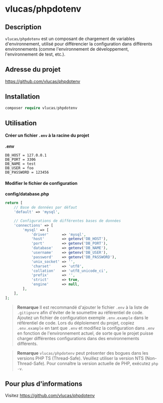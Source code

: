 # vlucas/phpdotenv

## Description
`vlucas/phpdotenv` est un composant de chargement de variables d'environnement, utilisé pour différencier la configuration dans différents environnements (comme l'environnement de développement, l'environnement de test, etc.).

## Adresse du projet
https://github.com/vlucas/phpdotenv

## Installation
```php
composer require vlucas/phpdotenv
```

## Utilisation

#### Créer un fichier `.env` à la racine du projet
**.env**
```plaintext
DB_HOST = 127.0.0.1
DB_PORT = 3306
DB_NAME = test
DB_USER = foo
DB_PASSWORD = 123456
```

#### Modifier le fichier de configuration
**config/database.php**
```php
return [
    // Base de données par défaut
    'default' => 'mysql',

    // Configurations de différentes bases de données
    'connections' => [
        'mysql' => [
            'driver'      => 'mysql',
            'host'        => getenv('DB_HOST'),
            'port'        => getenv('DB_PORT'),
            'database'    => getenv('DB_NAME'),
            'username'    => getenv('DB_USER'),
            'password'    => getenv('DB_PASSWORD'),
            'unix_socket' => '',
            'charset'     => 'utf8',
            'collation'   => 'utf8_unicode_ci',
            'prefix'      => '',
            'strict'      => true,
            'engine'      => null,
        ],
    ],
];
```

> **Remarque**
> Il est recommandé d'ajouter le fichier `.env` à la liste de `.gitignore` afin d'éviter de le soumettre au référentiel de code. Ajoutez un fichier de configuration exemple `.env.example` dans le référentiel de code. Lors du déploiement du projet, copiez `.env.example` en tant que `.env` et modifiez la configuration dans `.env` en fonction de l'environnement actuel, de sorte que le projet puisse charger différentes configurations dans des environnements différents.

> **Remarque**
> `vlucas/phpdotenv` peut présenter des bogues dans les versions PHP TS (Thread-Safe). Veuillez utiliser la version NTS (Non-Thread-Safe). Pour connaître la version actuelle de PHP, exécutez `php -v`.

## Pour plus d'informations

Visitez https://github.com/vlucas/phpdotenv

